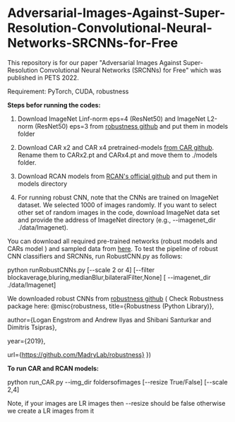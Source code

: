 # Adversarial-Images-Against-Super-Resolution-Convolutional-Neural-Networks-SRCNNs-for-Free
This repository is for our paper "Adversarial Images Against Super-Resolution Convolutional Neural Networks (SRCNNs) for Free" which was published in PETS 2022.


Requirement: PyTorch, CUDA, robustness

**Steps befor running the codes:**

1. Download ImageNet Linf-norm eps=4 (ResNet50) and ImageNet L2-norm (ResNet50) eps=3 from [robustness github](https://github.com/MadryLab/robustness) and put them in models folder
2. Download CAR x2 and CAR  x4 pretrained-models [from CAR github](https://github.com/sunwj/CAR). Rename them to CARx2.pt and CARx4.pt and move them to ./models folder.
3. Download RCAN models from [RCAN's official github](https://github.com/yulunzhang/RCAN) and put them in models directory

5. For running robust CNN, note that the CNNs are trained on ImageNet dataset. We selected 1000 of images randomly. If you want to select other set of random images in the code, download ImageNet data set and  provide the address of ImageNet directory (e.g., --imagenet_dir ./data/Imagenet). 

You can download all required pre-trained networks (robust models and CARs model ) and sampled data from [here](https://drive.google.com/drive/folders/1u-oD2kJDnnzOPhQSkfJJ1iKsEIRjt8VO?usp=sharing). To test the pipeline of robust CNN classifiers and SRCNNs, run RobustCNN.py as follows:

python runRobustCNNs.py [--scale 2 or 4] [--filter blockaverage,bluring,medianBlur,bilateralFilter,None] [ --imagenet_dir ./data/Imagenet]

We downloaded robust CNNs from [robustness github](https://github.com/MadryLab/robustness) ( Check Robustness package here: @misc{robustness,
   title={Robustness (Python Library)},
   
   author={Logan Engstrom and Andrew Ilyas and Shibani Santurkar and Dimitris Tsipras},
   
   year={2019},
   
   url={https://github.com/MadryLab/robustness}
})

**To run CAR and RCAN models:**

python run_CAR.py --img_dir foldersofimages [--resize True/False] [--scale 2,4]

Note, if your images are LR images then --resize should be false otherwise we create a LR images from it
 
